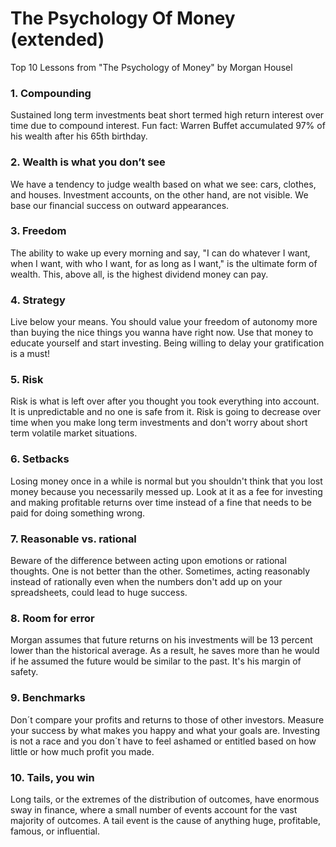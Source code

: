 # The Psychology Of Money (extended)

Top 10 Lessons from "The Psychology of Money" by Morgan Housel

### 1. Compounding
Sustained long term investments beat short termed high return interest over time due to compound interest.
Fun fact: Warren Buffet accumulated 97% of his wealth after his 65th birthday.

### 2. Wealth is what you don’t see
We have a tendency to judge wealth based on what we see: cars, clothes, and houses.
Investment accounts, on the other hand, are not visible. We base our financial success on outward appearances.

### 3. Freedom
The ability to wake up every morning and say, "I can do whatever I want, when I want, with who I want, for as long as I want," is the ultimate form of wealth.
This, above all, is the highest dividend money can pay.

### 4. Strategy
Live below your means.
You should value your freedom of autonomy more than buying the nice things you wanna have right now.
Use that money to educate yourself and start investing.
Being willing to delay your gratification is a must!

### 5. Risk
Risk is what is left over after you thought you took everything into account.
It is unpredictable and no one is safe from it.
Risk is going to decrease over time when you make long term investments and don't worry about short term volatile market situations.

### 6. Setbacks
Losing money once in a while is normal but you shouldn't think that you lost money because you necessarily messed up.
Look at it as a fee for investing and making profitable returns over time instead of a fine that needs to be paid for doing something wrong.

### 7. Reasonable vs. rational
Beware of the difference between acting upon emotions or rational thoughts.
One is not better than the other.
Sometimes, acting reasonably instead of rationally even when the numbers don't add up on your spreadsheets, could lead to huge success.

### 8. Room for error
Morgan assumes that future returns on his investments will be 13 percent lower than the historical average.
As a result, he saves more than he would if he assumed the future would be similar to the past. It's his margin of safety.

### 9. Benchmarks
Don´t compare your profits and returns to those of other investors.
Measure your success by what makes you happy and what your goals are.
Investing is not a race and you don´t have to feel ashamed or entitled based on how little or how much profit you made.

### 10. Tails, you win
Long tails, or the extremes of the distribution of outcomes, have enormous sway in finance, where a small number of events account for the vast majority of outcomes.
A tail event is the cause of anything huge, profitable, famous, or influential.
